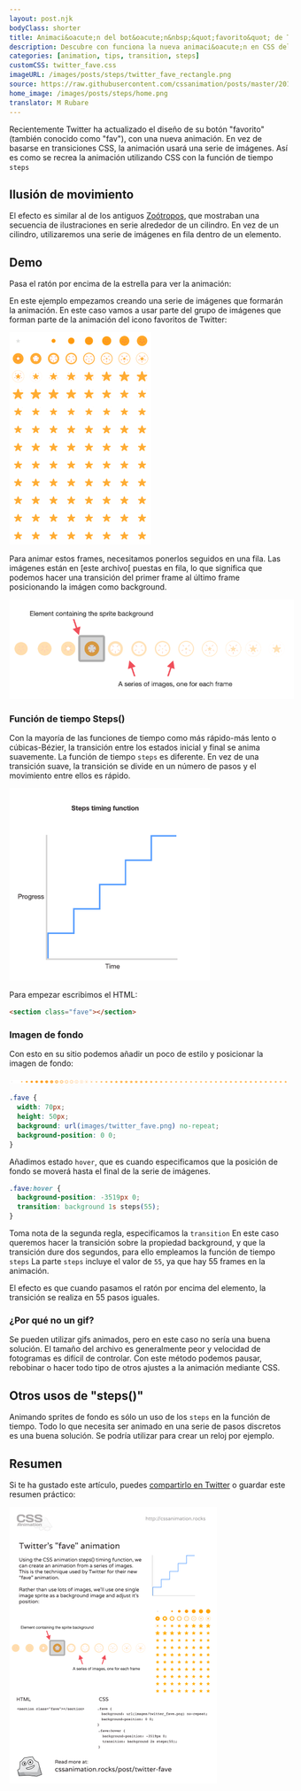 ```yaml
---
layout: post.njk
bodyClass: shorter
title: Animaci&oacute;n del bot&oacute;n&nbsp;&quot;favorito&quot; de Twitter
description: Descubre con funciona la nueva animaci&oacute;n en CSS del bot&oacute;n &quot;favorito&quot; de Twitter con la funci&oacute;n de tiempo steps().
categories: [animation, tips, transition, steps]
customCSS: twitter_fave.css
imageURL: /images/posts/steps/twitter_fave_rectangle.png
source: https://raw.githubusercontent.com/cssanimation/posts/master/2015-01-17-twitter-fave.md
home_image: /images/posts/steps/home.png
translator: M Rubare
---
```


Recientemente Twitter ha actualizado el dise&ntilde;o de su bot&oacute;n &quot;favorito&quot; (tambi&eacute;n conocido como &quot;fav&quot;), con una nueva animaci&oacute;n. En vez de basarse en transiciones CSS, la animaci&oacute;n usar&aacute; una serie de im&aacute;genes. As&iacute; es como se recrea la animaci&oacute;n utilizando CSS con la funci&oacute;n de tiempo `steps`

## Ilusi&oacute;n de movimiento

El efecto es similar al de los antiguos&nbsp;[Zo&oacute;tropos](http://en.wikipedia.org/wiki/Zoetrope), que mostraban una secuencia de ilustraciones en serie alrededor de un cilindro. En vez de un cilindro, utilizaremos una serie de im&aacute;genes en fila dentro de un elemento.

## Demo

Pasa el rat&oacute;n por encima de la estrella para ver la animaci&oacute;n:

<section class="fave demo-container tap-to-activate"></section>

En este ejemplo empezamos creando una serie de im&aacute;genes que formar&aacute;n la animaci&oacute;n. En este caso vamos a usar parte del grupo de im&aacute;genes que forman parte de la animaci&oacute;n del icono favoritos de Twitter:

<img src="/images/posts/steps/twitter_fave_rectangle.png" alt="Frames from Twitter's fave icon animation" style="max-width:256px" />

Para animar estos frames, necesitamos ponerlos seguidos en una fila. Las im&aacute;genes est&aacute;n en [este archivo[ puestas en fila, lo que significa que podemos hacer una transici&oacute;n del primer frame al &uacute;ltimo frame posicionando la im&aacute;gen como background.

<img src="/images/posts/steps/frames.png" alt="How the background images are positioned within an element" style="max-width:514px" />

### Funci&oacute;n de tiempo Steps()

Con la mayor&iacute;a de las funciones de tiempo como m&aacute;s r&aacute;pido-m&aacute;s lento o c&uacute;bicas-B&eacute;zier, la transici&oacute;n entre los estados inicial y final se anima suavemente. La funci&oacute;n de tiempo `steps` es diferente. En vez de una transici&oacute;n suave, la transici&oacute;n se divide en un n&uacute;mero de pasos y el movimiento entre ellos es r&aacute;pido.

<img src="/images/posts/steps/steps.png" alt="How the steps function is illustrated on a graph, as a series of discrete steps" style="max-width:362px" />

Para empezar escribimos el HTML:

```html
<section class="fave"></section>
```

### Imagen de fondo

Con esto en su sitio podemos a&ntilde;adir un poco de estilo y posicionar la imagen de fondo:

![Image sprite for the animation](/images/posts/steps/twitter_fave.png)

```css
.fave {
  width: 70px;
  height: 50px;
  background: url(images/twitter_fave.png) no-repeat;
  background-position: 0 0;
}
```

A&ntilde;adimos estado `hover`, que es cuando especificamos que la posici&oacute;n de fondo se mover&aacute; hasta el final de la serie de im&aacute;genes.

```css
.fave:hover {
  background-position: -3519px 0;
  transition: background 1s steps(55);
}
```

Toma nota de la segunda regla, especificamos la `transition` En este caso queremos hacer la transici&oacute;n sobre la propiedad background, y que la transici&oacute;n dure dos segundos, para ello empleamos la funci&oacute;n de tiempo `steps` La parte `steps` incluye el valor de `55`, ya que hay 55 frames en la animaci&oacute;n.

El efecto es que cuando pasamos el rat&oacute;n por encima del elemento, la transici&oacute;n se realiza en 55 pasos iguales.

### &iquest;Por qu&eacute; no un gif?

Se pueden utilizar gifs animados, pero en este caso no ser&iacute;a una buena soluci&oacute;n. El tama&ntilde;o del archivo es generalmente peor y velocidad de fotogramas es dif&iacute;cil de controlar. Con este m&eacute;todo podemos pausar, rebobinar o hacer todo tipo de otros ajustes a la animaci&oacute;n mediante CSS.

## Otros usos de &quot;steps()&quot;

Animando sprites de fondo es s&oacute;lo un uso de los `steps` en la funci&oacute;n de tiempo. Todo lo que necesita ser animado en una serie de pasos discretos es una buena soluci&oacute;n. Se podr&iacute;a utilizar para crear un reloj por ejemplo.

## Resumen

Si te ha gustado este art&iacute;culo, puedes [compartirlo en Twitter](https://twitter.com/intent/tweet?text=Recreate%20the%20Twitter%20fave%20icon%20animation&url=https://cssanimation.rocks/post/twitter-fave/&original_referer=https://cssanimation.rocks) o guardar este resumen pr&aacute;ctico:

<img src="/tips/twitter-fave.png" alt="Share this summary on Twitter" style="max-width:375px" />
